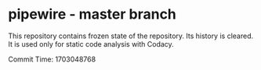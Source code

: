 # pipewire - master branch

This repository contains frozen state of the repository.
Its history is cleared. It is used only for static code
analysis with Codacy.

Commit Time: 1703048768